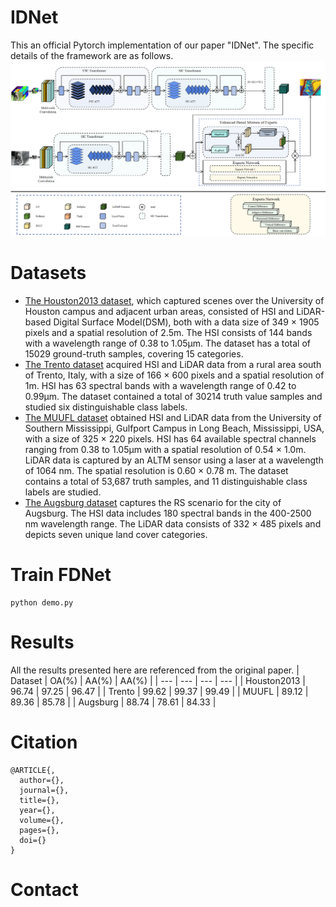 # IDNet
This an official Pytorch implementation of our paper "IDNet". The specific details of the framework are as follows.
![image](https://github.com/ZhaoYuQing01/IDNet/blob/main/figure/IDNet.png)
# Datasets
* [The Houston2013 dataset](https://hyperspectral.ee.uh.edu/?page_id=459), which captured scenes over the University of Houston campus and adjacent urban areas, consisted of HSI and LiDAR-based Digital Surface Model(DSM), both with a data size of 349 × 1905 pixels and a spatial resolution of 2.5m. The HSI consists of 144 bands with a wavelength range of 0.38 to 1.05μm. The dataset has a total of 15029 ground-truth samples, covering 15 categories.
* [The Trento dataset](https://github.com/danfenghong/IEEE_GRSL_EndNet/blob/master/README.md) acquired HSI and LiDAR data from a rural area south of Trento, Italy, with a size of 166 × 600 pixels and a spatial resolution of 1m. HSI has 63 spectral bands with a wavelength range of 0.42 to 0.99μm. The dataset contained a total of 30214 truth value samples and studied six distinguishable class labels.
* [The MUUFL dataset](https://github.com/GatorSense/MUUFLGulfport) obtained HSI and LiDAR data from the University of Southern Mississippi, Gulfport Campus in Long Beach, Mississippi, USA, with a size of 325 × 220 pixels. HSI has 64 available spectral channels ranging from 0.38 to 1.05μm with a spatial resolution of 0.54 × 1.0m. LiDAR data is captured by an ALTM sensor using a laser at a wavelength of 1064 nm. The spatial resolution is 0.60 × 0.78 m. The dataset contains a total of 53,687 truth samples, and 11 distinguishable class labels are studied.
* [The Augsburg dataset](https://github.com/danfenghong/ISPRS_S2FL?tab=readme-ov-file) captures the RS scenario for the city of Augsburg. The HSI data includes 180 spectral bands in the 400-2500 nm wavelength range. The LiDAR data consists of 332 × 485 pixels and depicts seven unique land cover categories.
# Train FDNet
 ```
python demo.py
```
# Results
All the results presented here are referenced from the original paper.
| Dataset | OA(%) | AA(%) | AA(%) |
| --- | --- | --- | --- |
| Houston2013 | 96.74 | 97.25 | 96.47 |
| Trento | 99.62 | 99.37 | 99.49 |
| MUUFL | 89.12 | 89.36 | 85.78 |
| Augsburg | 88.74 | 78.61 | 84.33 |
# Citation
```
@ARTICLE{,
  author={},
  journal={},
  title={},
  year={},
  volume={},
  pages={},
  doi={}
}
```
# Contact
